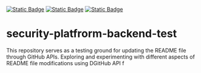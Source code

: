 [![Static Badge](https://img.shields.io/badge/Security%20Rating-F%200%25-green)](https://security.dev.platform.usw2.upwork/repositories/46305)
[![Static Badge](https://img.shields.io/badge/Security%20Rating-F%200%25-darkgreen)](https://security.dev.platform.usw2.upwork/repositories/46305)
[![Static Badge](https://img.shields.io/badge/Security%20Rating-F%200%25-gray)](https://security.dev.platform.usw2.upwork/repositories/46305)
# security-platfrorm-backend-test
This repository serves as a testing ground for updating the README file through GitHub APIs. Exploring and experimenting with different aspects of README file modifications using DGitHub API f
